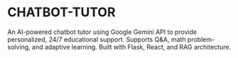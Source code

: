 # CHATBOT-TUTOR
An AI-powered chatbot tutor using Google Gemini API to provide personalized, 24/7 educational support. Supports Q&amp;A, math problem-solving, and adaptive learning. Built with Flask, React, and RAG architecture.

